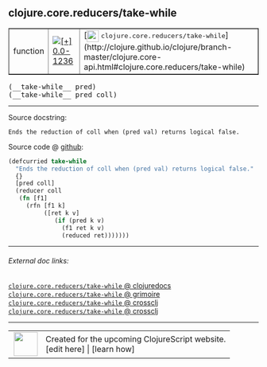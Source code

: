 ## clojure.core.reducers/take-while



 <table border="1">
<tr>
<td>function</td>
<td><a href="https://github.com/cljsinfo/cljs-api-docs/tree/0.0-1236"><img valign="middle" alt="[+] 0.0-1236" title="Added in 0.0-1236" src="https://img.shields.io/badge/+-0.0--1236-lightgrey.svg"></a> </td>
<td>
[<img height="24px" valign="middle" src="http://i.imgur.com/1GjPKvB.png"> <samp>clojure.core.reducers/take-while</samp>](http://clojure.github.io/clojure/branch-master/clojure.core-api.html#clojure.core.reducers/take-while)
</td>
</tr>
</table>


 <samp>
(__take-while__ pred)<br>
</samp>
 <samp>
(__take-while__ pred coll)<br>
</samp>

---





Source docstring:

```
Ends the reduction of coll when (pred val) returns logical false.
```


Source code @ [github](https://github.com/clojure/clojurescript/blob/r3263/src/main/cljs/clojure/core/reducers.cljs#L152-L162):

```clj
(defcurried take-while
  "Ends the reduction of coll when (pred val) returns logical false."
  {}
  [pred coll]
  (reducer coll
   (fn [f1]
     (rfn [f1 k]
          ([ret k v]
             (if (pred k v)
               (f1 ret k v)
               (reduced ret)))))))
```

<!--
Repo - tag - source tree - lines:

 <pre>
clojurescript @ r3263
└── src
    └── main
        └── cljs
            └── clojure
                └── core
                    └── <ins>[reducers.cljs:152-162](https://github.com/clojure/clojurescript/blob/r3263/src/main/cljs/clojure/core/reducers.cljs#L152-L162)</ins>
</pre>

-->

---



###### External doc links:

[`clojure.core.reducers/take-while` @ clojuredocs](http://clojuredocs.org/clojure.core.reducers/take-while)<br>
[`clojure.core.reducers/take-while` @ grimoire](http://conj.io/store/v1/org.clojure/clojure/1.7.0-beta3/clj/clojure.core.reducers/take-while/)<br>
[`clojure.core.reducers/take-while` @ crossclj](http://crossclj.info/fun/clojure.core.reducers/take-while.html)<br>
[`clojure.core.reducers/take-while` @ crossclj](http://crossclj.info/fun/clojure.core.reducers.cljs/take-while.html)<br>

---

 <table>
<tr><td>
<img valign="middle" align="right" width="48px" src="http://i.imgur.com/Hi20huC.png">
</td><td>
Created for the upcoming ClojureScript website.<br>
[edit here] | [learn how]
</td></tr></table>

[edit here]:https://github.com/cljsinfo/cljs-api-docs/blob/master/cljsdoc/clojure.core.reducers_take-while.cljsdoc
[learn how]:https://github.com/cljsinfo/cljs-api-docs/wiki/cljsdoc-files

<!--

This information was too distracting to show to readers, but I'll leave it
commented here since it is helpful to:

- pretty-print the data used to generate this document
- and show how to retrieve that data



The API data for this symbol:

```clj
{:ns "clojure.core.reducers",
 :name "take-while",
 :signature ["[pred]" "[pred coll]"],
 :history [["+" "0.0-1236"]],
 :type "function",
 :full-name-encode "clojure.core.reducers_take-while",
 :source {:code "(defcurried take-while\n  \"Ends the reduction of coll when (pred val) returns logical false.\"\n  {}\n  [pred coll]\n  (reducer coll\n   (fn [f1]\n     (rfn [f1 k]\n          ([ret k v]\n             (if (pred k v)\n               (f1 ret k v)\n               (reduced ret)))))))",
          :title "Source code",
          :repo "clojurescript",
          :tag "r3263",
          :filename "src/main/cljs/clojure/core/reducers.cljs",
          :lines [152 162]},
 :full-name "clojure.core.reducers/take-while",
 :clj-symbol "clojure.core.reducers/take-while",
 :docstring "Ends the reduction of coll when (pred val) returns logical false."}

```

Retrieve the API data for this symbol:

```clj
;; from Clojure REPL
(require '[clojure.edn :as edn])
(-> (slurp "https://raw.githubusercontent.com/cljsinfo/cljs-api-docs/catalog/cljs-api.edn")
    (edn/read-string)
    (get-in [:symbols "clojure.core.reducers/take-while"]))
```

-->
